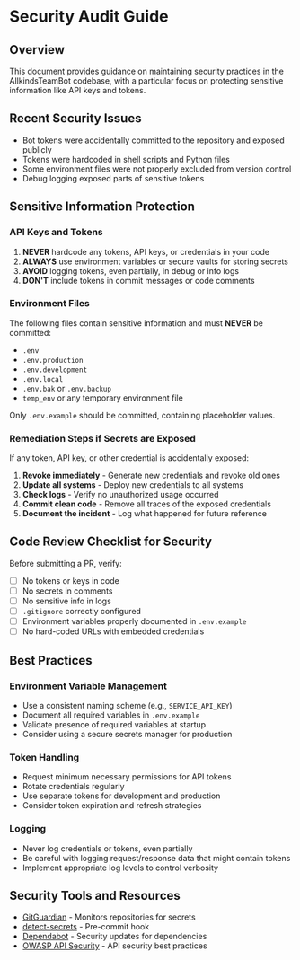# Security Audit Guide

## Overview
This document provides guidance on maintaining security practices in the AllkindsTeamBot codebase, with a particular focus on protecting sensitive information like API keys and tokens.

## Recent Security Issues
- Bot tokens were accidentally committed to the repository and exposed publicly
- Tokens were hardcoded in shell scripts and Python files
- Some environment files were not properly excluded from version control
- Debug logging exposed parts of sensitive tokens

## Sensitive Information Protection

### API Keys and Tokens
1. **NEVER** hardcode any tokens, API keys, or credentials in your code
2. **ALWAYS** use environment variables or secure vaults for storing secrets
3. **AVOID** logging tokens, even partially, in debug or info logs
4. **DON'T** include tokens in commit messages or code comments

### Environment Files
The following files contain sensitive information and must **NEVER** be committed:
- `.env`
- `.env.production`
- `.env.development`
- `.env.local`
- `.env.bak` or `.env.backup`
- `temp_env` or any temporary environment file

Only `.env.example` should be committed, containing placeholder values.

### Remediation Steps if Secrets are Exposed
If any token, API key, or other credential is accidentally exposed:

1. **Revoke immediately** - Generate new credentials and revoke old ones
2. **Update all systems** - Deploy new credentials to all systems
3. **Check logs** - Verify no unauthorized usage occurred
4. **Commit clean code** - Remove all traces of the exposed credentials
5. **Document the incident** - Log what happened for future reference

## Code Review Checklist for Security

Before submitting a PR, verify:

- [ ] No tokens or keys in code
- [ ] No secrets in comments
- [ ] No sensitive info in logs
- [ ] `.gitignore` correctly configured
- [ ] Environment variables properly documented in `.env.example`
- [ ] No hard-coded URLs with embedded credentials

## Best Practices

### Environment Variable Management
- Use a consistent naming scheme (e.g., `SERVICE_API_KEY`)
- Document all required variables in `.env.example`
- Validate presence of required variables at startup
- Consider using a secure secrets manager for production

### Token Handling
- Request minimum necessary permissions for API tokens
- Rotate credentials regularly
- Use separate tokens for development and production
- Consider token expiration and refresh strategies

### Logging
- Never log credentials or tokens, even partially
- Be careful with logging request/response data that might contain tokens
- Implement appropriate log levels to control verbosity

## Security Tools and Resources
- [GitGuardian](https://www.gitguardian.com/) - Monitors repositories for secrets
- [detect-secrets](https://github.com/Yelp/detect-secrets) - Pre-commit hook
- [Dependabot](https://github.com/dependabot) - Security updates for dependencies
- [OWASP API Security](https://owasp.org/www-project-api-security/) - API security best practices 